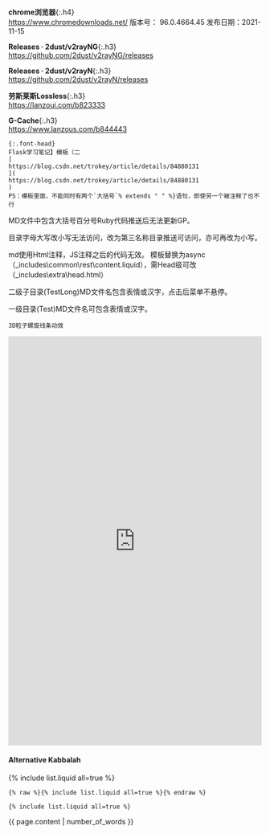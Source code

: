 ### 　
```tip
```

**chrome浏览器**{:.h4}<br>
<https://www.chromedownloads.net/>
版本号： 96.0.4664.45
发布日期：2021-11-15

**Releases · 2dust/v2rayNG**{:.h3}<br>
<https://github.com/2dust/v2rayNG/releases>

**Releases · 2dust/v2rayN**{:.h3}<br>
<https://github.com/2dust/v2rayN/releases>

**劳斯莱斯Lossless**{:.h3}<br>
https://lanzoui.com/b823333

**G-Cache**{:.h3}<br>
<https://www.lanzous.com/b844443>

```danger
{:.font-head}
Flask学习笔记】模板（二
[
https://blog.csdn.net/trokey/article/details/84880131
](
https://blog.csdn.net/trokey/article/details/84880131
)
PS：模板里面，不能同时有两个`大括号`% extends " " %}语句，即使另一个被注释了也不行
```

MD文件中包含大括号百分号Ruby代码推送后无法更新GP。

目录字母大写改小写无法访问，改为第三名称目录推送可访问，亦可再改为小写。

md使用Html注释，JS注释之后的代码无效。
模板替换为async（_includes\common\rest\content.liquid），需Head级可改（_includes\extra\head.html）

二级子目录(TestLong)MD文件名包含表情或汉字，点击后菜单不悬停。

一级目录(Test)MD文件名可包含表情或汉字。

```tip
3D粒子螺旋线条动效
```
<iframe width="100%" height="815px" id="iframe" src="https://www.17sucai.com/preview/1424582/2019-11-27/poc/index.html" frameborder="0"></iframe>

#### Alternative Kabbalah

{% include list.liquid all=true %}

```
{% raw %}{% include list.liquid all=true %}{% endraw %}

{% include list.liquid all=true %}
```

{{ page.content | number_of_words }}
